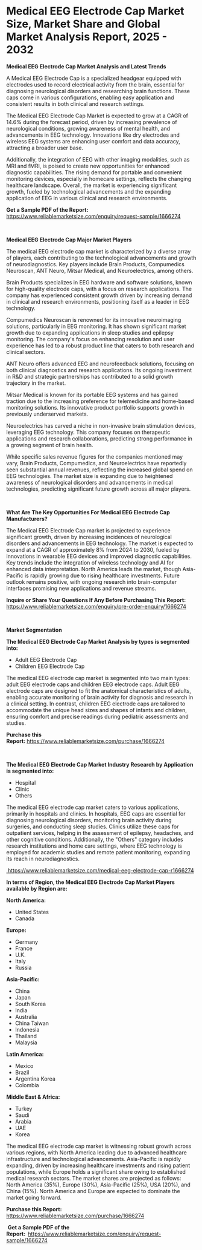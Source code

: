 <p><h1>Medical EEG Electrode Cap Market Size, Market Share and Global Market Analysis Report, 2025 - 2032</h1></p><p><strong>Medical EEG Electrode Cap Market Analysis and Latest Trends</strong></p>
<p><p>A Medical EEG Electrode Cap is a specialized headgear equipped with electrodes used to record electrical activity from the brain, essential for diagnosing neurological disorders and researching brain functions. These caps come in various configurations, enabling easy application and consistent results in both clinical and research settings. </p><p>The Medical EEG Electrode Cap Market is expected to grow at a CAGR of 14.6% during the forecast period, driven by increasing prevalence of neurological conditions, growing awareness of mental health, and advancements in EEG technology. Innovations like dry electrodes and wireless EEG systems are enhancing user comfort and data accuracy, attracting a broader user base. </p><p>Additionally, the integration of EEG with other imaging modalities, such as MRI and fMRI, is poised to create new opportunities for enhanced diagnostic capabilities. The rising demand for portable and convenient monitoring devices, especially in homecare settings, reflects the changing healthcare landscape. Overall, the market is experiencing significant growth, fueled by technological advancements and the expanding application of EEG in various clinical and research environments.</p></p>
<p><strong>Get a Sample PDF of the Report:&nbsp;</strong> <a href="https://www.reliablemarketsize.com/enquiry/request-sample/1666274?utm_campaign=1889&utm_medium=2&utm_source=Github&utm_content=ia&utm_term=14042025&utm_id=medical-eeg-electrode-cap">https://www.reliablemarketsize.com/enquiry/request-sample/1666274</a></p>
<p>&nbsp;</p>
<p><strong>Medical EEG Electrode Cap Major Market Players</strong></p>
<p><p>The medical EEG electrode cap market is characterized by a diverse array of players, each contributing to the technological advancements and growth of neurodiagnostics. Key players include Brain Products, Compumedics Neuroscan, ANT Neuro, Mitsar Medical, and Neuroelectrics, among others.</p><p>Brain Products specializes in EEG hardware and software solutions, known for high-quality electrode caps, with a focus on research applications. The company has experienced consistent growth driven by increasing demand in clinical and research environments, positioning itself as a leader in EEG technology.</p><p>Compumedics Neuroscan is renowned for its innovative neuroimaging solutions, particularly in EEG monitoring. It has shown significant market growth due to expanding applications in sleep studies and epilepsy monitoring. The company's focus on enhancing resolution and user experience has led to a robust product line that caters to both research and clinical sectors.</p><p>ANT Neuro offers advanced EEG and neurofeedback solutions, focusing on both clinical diagnostics and research applications. Its ongoing investment in R&D and strategic partnerships has contributed to a solid growth trajectory in the market.</p><p>Mitsar Medical is known for its portable EEG systems and has gained traction due to the increasing preference for telemedicine and home-based monitoring solutions. Its innovative product portfolio supports growth in previously underserved markets.</p><p>Neuroelectrics has carved a niche in non-invasive brain stimulation devices, leveraging EEG technology. This company focuses on therapeutic applications and research collaborations, predicting strong performance in a growing segment of brain health.</p><p>While specific sales revenue figures for the companies mentioned may vary, Brain Products, Compumedics, and Neuroelectrics have reportedly seen substantial annual revenues, reflecting the increased global spend on EEG technologies. The market size is expanding due to heightened awareness of neurological disorders and advancements in medical technologies, predicting significant future growth across all major players.</p></p>
<p>&nbsp;</p>
<p><strong>What Are The Key Opportunities For Medical EEG Electrode Cap Manufacturers?</strong></p>
<p><p>The Medical EEG Electrode Cap market is projected to experience significant growth, driven by increasing incidences of neurological disorders and advancements in EEG technology. The market is expected to expand at a CAGR of approximately 8% from 2024 to 2030, fueled by innovations in wearable EEG devices and improved diagnostic capabilities. Key trends include the integration of wireless technology and AI for enhanced data interpretation. North America leads the market, though Asia-Pacific is rapidly growing due to rising healthcare investments. Future outlook remains positive, with ongoing research into brain-computer interfaces promising new applications and revenue streams.</p></p>
<p><strong>Inquire or Share Your Questions If Any Before Purchasing This Report:</strong> <a href="https://www.reliablemarketsize.com/enquiry/pre-order-enquiry/1666274?utm_campaign=1889&utm_medium=2&utm_source=Github&utm_content=ia&utm_term=14042025&utm_id=medical-eeg-electrode-cap">https://www.reliablemarketsize.com/enquiry/pre-order-enquiry/1666274</a></p>
<p>&nbsp;</p>
<p><strong>Market Segmentation</strong></p>
<p><strong>The Medical EEG Electrode Cap Market Analysis by types is segmented into:</strong></p>
<p><ul><li>Adult EEG Electrode Cap</li><li>Children EEG Electrode Cap</li></ul></p>
<p><p>The medical EEG electrode cap market is segmented into two main types: adult EEG electrode caps and children EEG electrode caps. Adult EEG electrode caps are designed to fit the anatomical characteristics of adults, enabling accurate monitoring of brain activity for diagnosis and research in a clinical setting. In contrast, children EEG electrode caps are tailored to accommodate the unique head sizes and shapes of infants and children, ensuring comfort and precise readings during pediatric assessments and studies.</p></p>
<p><strong>Purchase this Report:&nbsp;</strong><a href="https://www.reliablemarketsize.com/purchase/1666274?utm_campaign=1889&utm_medium=2&utm_source=Github&utm_content=ia&utm_term=14042025&utm_id=medical-eeg-electrode-cap">https://www.reliablemarketsize.com/purchase/1666274</a></p>
<p>&nbsp;</p>
<p><strong>The Medical EEG Electrode Cap Market Industry Research by Application is segmented into:</strong></p>
<p><ul><li>Hospital</li><li>Clinic</li><li>Others</li></ul></p>
<p><p>The medical EEG electrode cap market caters to various applications, primarily in hospitals and clinics. In hospitals, EEG caps are essential for diagnosing neurological disorders, monitoring brain activity during surgeries, and conducting sleep studies. Clinics utilize these caps for outpatient services, helping in the assessment of epilepsy, headaches, and other cognitive conditions. Additionally, the "Others" category includes research institutions and home care settings, where EEG technology is employed for academic studies and remote patient monitoring, expanding its reach in neurodiagnostics.</p></p>
<p><a href="https://www.reliablemarketsize.com/medical-eeg-electrode-cap-r1666274?utm_campaign=1889&utm_medium=2&utm_source=Github&utm_content=ia&utm_term=14042025&utm_id=medical-eeg-electrode-cap">&nbsp;https://www.reliablemarketsize.com/medical-eeg-electrode-cap-r1666274</a></p>
<p><strong>In terms of Region, the Medical EEG Electrode Cap Market Players available by Region are:</strong></p>
<p>
    <p> <strong> North America: </strong>
        <ul>
            <li>United States</li>
            <li>Canada</li>
        </ul>
        </p> 
    <p> <strong> Europe: </strong>
        <ul>
            <li>Germany</li>
            <li>France</li>
            <li>U.K.</li>
            <li>Italy</li>
            <li>Russia</li>
        </ul>
        </p> 
    <p> <strong> Asia-Pacific: </strong>
        <ul>
            <li>China</li>
            <li>Japan</li>
            <li>South Korea</li>
            <li>India</li>
            <li>Australia</li>
            <li>China Taiwan</li>
            <li>Indonesia</li>
            <li>Thailand</li>
            <li>Malaysia</li>
        </ul>
        </p> 
    <p> <strong> Latin America: </strong>
        <ul>
            <li>Mexico</li>
            <li>Brazil</li>
            <li>Argentina Korea</li>
            <li>Colombia</li>
        </ul>
        </p> 
    <p> <strong> Middle East & Africa: </strong>
        <ul>
            <li>Turkey</li>
            <li>Saudi</li>
            <li>Arabia</li>
            <li>UAE</li>
            <li>Korea</li>
        </ul>
    </p>
    </p>
<p><p>The medical EEG electrode cap market is witnessing robust growth across various regions, with North America leading due to advanced healthcare infrastructure and technological advancements. Asia-Pacific is rapidly expanding, driven by increasing healthcare investments and rising patient populations, while Europe holds a significant share owing to established medical research sectors. The market shares are projected as follows: North America (35%), Europe (30%), Asia-Pacific (25%), USA (20%), and China (15%). North America and Europe are expected to dominate the market going forward.</p></p>
<p><strong>Purchase this Report: </strong><a href="https://www.reliablemarketsize.com/purchase/1666274?utm_campaign=1889&utm_medium=2&utm_source=Github&utm_content=ia&utm_term=14042025&utm_id=medical-eeg-electrode-cap">https://www.reliablemarketsize.com/purchase/1666274</a></p>
<p>&nbsp;<strong>Get a Sample PDF of the Report:&nbsp;&nbsp;</strong><a href="https://www.reliablemarketsize.com/enquiry/request-sample/1666274?utm_campaign=1889&utm_medium=2&utm_source=Github&utm_content=ia&utm_term=14042025&utm_id=medical-eeg-electrode-cap">https://www.reliablemarketsize.com/enquiry/request-sample/1666274</a></p>
<p><strong></strong></p>
<p><p></p><p></p><p></p></p>